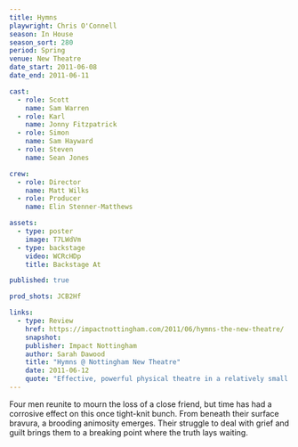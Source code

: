```yaml
---
title: Hymns
playwright: Chris O'Connell
season: In House
season_sort: 280
period: Spring
venue: New Theatre
date_start: 2011-06-08
date_end: 2011-06-11

cast:
  - role: Scott
    name: Sam Warren
  - role: Karl
    name: Jonny Fitzpatrick
  - role: Simon
    name: Sam Hayward
  - role: Steven
    name: Sean Jones

crew:
  - role: Director
    name: Matt Wilks
  - role: Producer
    name: Elin Stenner-Matthews

assets:
  - type: poster
    image: T7LWdVm
  - type: backstage
    video: WCRcHDp
    title: Backstage At

published: true

prod_shots: JCB2Hf

links:
  - type: Review
    href: https://impactnottingham.com/2011/06/hymns-the-new-theatre/
    snapshot: 
    publisher: Impact Nottingham
    author: Sarah Dawood
    title: "Hymns @ Nottingham New Theatre"
    date: 2011-06-12
    quote: "Effective, powerful physical theatre in a relatively small performance space with an equally small cast is difficult to come by; however, director Matt Wilks, producer Elin Stenner-Matthews and the entirety of the New Theatre cast, direction, production and tech team of Hymns did a superb and commendable job."
---
```


Four men reunite to mourn the loss of a close friend, but time has had a corrosive effect on this once tight-knit bunch. From beneath their surface bravura, a brooding animosity emerges. Their struggle to deal with grief and guilt brings them to a breaking point where the truth lays waiting.
